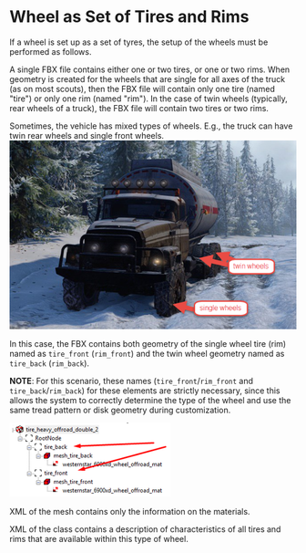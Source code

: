 # Wheel as Set of Tires and Rims

If a wheel is set up as a set of tyres, the setup of the wheels must be performed as follows.

A single FBX file contains either one or two tires, or one or two rims. When geometry is created for the wheels that are single for all axes of the truck (as on most scouts), then the FBX file will contain only one tire (named "tire") or only one rim (named "rim"). In the case of twin wheels (typically, rear wheels of a truck), the FBX file will contain two tires or two rims.

Sometimes, the vehicle has mixed types of wheels. E.g., the truck can have twin rear wheels and single front wheels.
![A truck with both single and twin wheels](./media/truck_with_both_single_and_twin_wheels.png)

In this case, the FBX contains both geometry of the single wheel tire (rim) named as `tire_front` (`rim_front`) and the twin wheel geometry named as `tire_back` (`rim_back`).

**NOTE**: For this scenario, these names (`tire_front`/`rim_front` and `tire_back`/`rim_back`) for these elements are strictly necessary, since this allows the system to correctly determine the type of the wheel and use the same tread pattern or disk geometry during customization.

![Tire structure](./media/tire_structure.png)

XML of the mesh contains only the information on the materials.

XML of the class contains a description of characteristics of all tires and rims that are available within this type of wheel.

